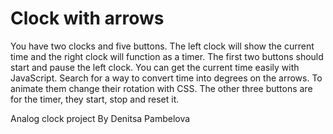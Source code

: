 # Clock with arrows

You have two clocks and five buttons. The left clock will show the current time and the right clock will function as a
timer. The first two buttons should start and pause the left clock. You can get the current time easily with JavaScript.
Search for a way to convert time into degrees on the arrows. To animate them change their rotation with CSS. The other three
buttons are for the timer, they start, stop and reset it.

Analog clock project By Denitsa Pambelova
